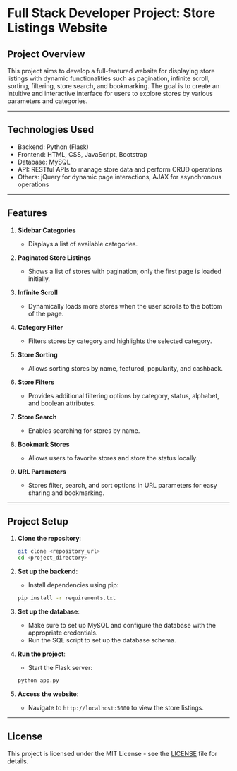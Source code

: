 
# Full Stack Developer Project: Store Listings Website

## Project Overview

This project aims to develop a full-featured website for displaying store listings with dynamic functionalities such as pagination, infinite scroll, sorting, filtering, store search, and bookmarking. The goal is to create an intuitive and interactive interface for users to explore stores by various parameters and categories.

---

## Technologies Used

- Backend: Python (Flask)
- Frontend: HTML, CSS, JavaScript, Bootstrap
- Database: MySQL
- API: RESTful APIs to manage store data and perform CRUD operations
- Others: jQuery for dynamic page interactions, AJAX for asynchronous operations

---

## Features

1. **Sidebar Categories**  
   - Displays a list of available categories.
   
2. **Paginated Store Listings**  
   - Shows a list of stores with pagination; only the first page is loaded initially.

3. **Infinite Scroll**  
   - Dynamically loads more stores when the user scrolls to the bottom of the page.

4. **Category Filter**  
   - Filters stores by category and highlights the selected category.

5. **Store Sorting**  
   - Allows sorting stores by name, featured, popularity, and cashback.

6. **Store Filters**  
   - Provides additional filtering options by category, status, alphabet, and boolean attributes.

7. **Store Search**  
   - Enables searching for stores by name.

8. **Bookmark Stores**  
   - Allows users to favorite stores and store the status locally.

9. **URL Parameters**  
   - Stores filter, search, and sort options in URL parameters for easy sharing and bookmarking.

---

## Project Setup

1. **Clone the repository**:

    ```bash
    git clone <repository_url>
    cd <project_directory>
    ```

2. **Set up the backend**:
    - Install dependencies using pip:
    ```bash
    pip install -r requirements.txt
    ```

3. **Set up the database**:
    - Make sure to set up MySQL and configure the database with the appropriate credentials.
    - Run the SQL script to set up the database schema.

4. **Run the project**:
    - Start the Flask server:
    ```bash
    python app.py
    ```

5. **Access the website**:
    - Navigate to `http://localhost:5000` to view the store listings.

---

## License

This project is licensed under the MIT License - see the [LICENSE](LICENSE) file for details.

